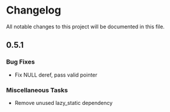 # Changelog

All notable changes to this project will be documented in this file.

## 0.5.1

### Bug Fixes

- Fix NULL deref, pass valid pointer

### Miscellaneous Tasks

- Remove unused lazy_static dependency
